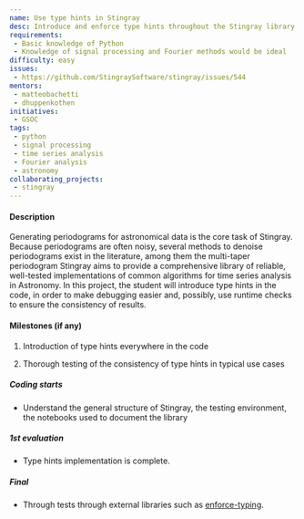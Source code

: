 ```yaml
---
name: Use type hints in Stingray
desc: Introduce and enforce type hints throughout the Stingray library
requirements:
 - Basic knowledge of Python
 - Knowledge of signal processing and Fourier methods would be ideal
difficulty: easy
issues:
 - https://github.com/StingraySoftware/stingray/issues/544
mentors:
 - matteobachetti
 - dhuppenkothen
initiatives:
 - GSOC
tags:
 - python
 - signal processing
 - time series analysis
 - Fourier analysis
 - astronomy
collaborating_projects:
 - stingray
---
```


#### Description
Generating periodograms for astronomical data is the core task of Stingray. Because periodograms are often noisy, several methods to denoise periodograms exist in the literature, among them the multi-taper periodogram
Stingray aims to provide a comprehensive library of reliable, well-tested implementations of common algorithms for time series analysis in Astronomy. 
In this project, the student will introduce type hints in the code, in order to make debugging easier and, possibly, use runtime checks to ensure the consistency of results.


#### Milestones (if any)

1. Introduction of type hints everywhere in the code

2. Thorough testing of the consistency of type hints in typical use cases


##### Coding starts

* Understand the general structure of Stingray, the testing environment, the notebooks used to document the library

##### 1st evaluation

* Type hints implementation is complete.

##### Final

* Through tests through external libraries such as [enforce-typing](https://pypi.org/project/enforce-typing/).
